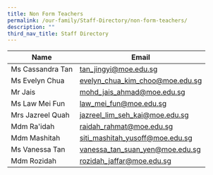 ```yaml
---
title: Non Form Teachers
permalink: /our-family/Staff-Directory/non-form-teachers/
description: ""
third_nav_title: Staff Directory
---
```

| Name | Email  |
| -------- | -------- |
|Ms Cassandra Tan	|tan_jingyi@moe.edu.sg |
|Ms Evelyn Chua		|evelyn_chua_kim_choo@moe.edu.sg|
|Mr Jais		|mohd_jais_ahmad@moe.edu.sg|
|Ms Law Mei Fun		|law_mei_fun@moe.edu.sg|
|Mrs Jazreel Quah	|jazreel_lim_seh_kai@moe.edu.sg|
|Mdm Ra'idah		|raidah_rahmat@moe.edu.sg|
|Mdm Mashitah		|siti_mashitah_yusoff@moe.edu.sg|
|Ms Vanessa Tan		|vanessa_tan_suan_yen@moe.edu.sg|
|Mdm Rozidah		|rozidah_jaffar@moe.edu.sg|